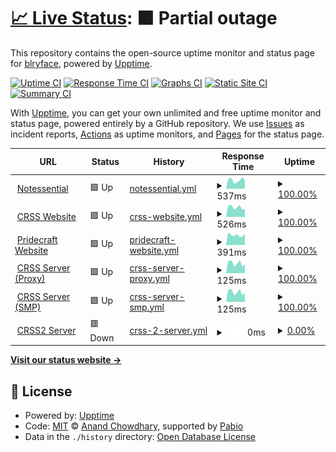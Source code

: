# [📈 Live Status](https://status.blurry.gay): <!--live status--> **🟧 Partial outage**

This repository contains the open-source uptime monitor and status page for [blryface](https://blurry.gay), powered by [Upptime](https://github.com/upptime/upptime).

[![Uptime CI](https://github.com/blryface/uptime/workflows/Uptime%20CI/badge.svg)](https://github.com/blryface/uptime/actions?query=workflow%3A%22Uptime+CI%22)
[![Response Time CI](https://github.com/blryface/uptime/workflows/Response%20Time%20CI/badge.svg)](https://github.com/blryface/uptime/actions?query=workflow%3A%22Response+Time+CI%22)
[![Graphs CI](https://github.com/blryface/uptime/workflows/Graphs%20CI/badge.svg)](https://github.com/blryface/uptime/actions?query=workflow%3A%22Graphs+CI%22)
[![Static Site CI](https://github.com/blryface/uptime/workflows/Static%20Site%20CI/badge.svg)](https://github.com/blryface/uptime/actions?query=workflow%3A%22Static+Site+CI%22)
[![Summary CI](https://github.com/blryface/uptime/workflows/Summary%20CI/badge.svg)](https://github.com/blryface/uptime/actions?query=workflow%3A%22Summary+CI%22)

With [Upptime](https://upptime.js.org), you can get your own unlimited and free uptime monitor and status page, powered entirely by a GitHub repository. We use [Issues](https://github.com/blryface/uptime/issues) as incident reports, [Actions](https://github.com/blryface/uptime/actions) as uptime monitors, and [Pages](https://status.blurry.gay) for the status page.

<!--start: status pages-->
<!-- This summary is generated by Upptime (https://github.com/upptime/upptime) -->
<!-- Do not edit this manually, your changes will be overwritten -->
<!-- prettier-ignore -->
| URL | Status | History | Response Time | Uptime |
| --- | ------ | ------- | ------------- | ------ |
| <img alt="" src="https://icons.duckduckgo.com/ip3/notessential.blurry.gay.ico" height="13"> [Notessential](https://notessential.blurry.gay) | 🟩 Up | [notessential.yml](https://github.com/blryface/uptime/commits/HEAD/history/notessential.yml) | <details><summary><img alt="Response time graph" src="./graphs/notessential/response-time-week.png" height="20"> 537ms</summary><br><a href="https://status.blurry.gay/history/notessential"><img alt="Response time 522" src="https://img.shields.io/endpoint?url=https%3A%2F%2Fraw.githubusercontent.com%2Fblryface%2Fuptime%2FHEAD%2Fapi%2Fnotessential%2Fresponse-time.json"></a><br><a href="https://status.blurry.gay/history/notessential"><img alt="24-hour response time 513" src="https://img.shields.io/endpoint?url=https%3A%2F%2Fraw.githubusercontent.com%2Fblryface%2Fuptime%2FHEAD%2Fapi%2Fnotessential%2Fresponse-time-day.json"></a><br><a href="https://status.blurry.gay/history/notessential"><img alt="7-day response time 537" src="https://img.shields.io/endpoint?url=https%3A%2F%2Fraw.githubusercontent.com%2Fblryface%2Fuptime%2FHEAD%2Fapi%2Fnotessential%2Fresponse-time-week.json"></a><br><a href="https://status.blurry.gay/history/notessential"><img alt="30-day response time 516" src="https://img.shields.io/endpoint?url=https%3A%2F%2Fraw.githubusercontent.com%2Fblryface%2Fuptime%2FHEAD%2Fapi%2Fnotessential%2Fresponse-time-month.json"></a><br><a href="https://status.blurry.gay/history/notessential"><img alt="1-year response time 522" src="https://img.shields.io/endpoint?url=https%3A%2F%2Fraw.githubusercontent.com%2Fblryface%2Fuptime%2FHEAD%2Fapi%2Fnotessential%2Fresponse-time-year.json"></a></details> | <details><summary><a href="https://status.blurry.gay/history/notessential">100.00%</a></summary><a href="https://status.blurry.gay/history/notessential"><img alt="All-time uptime 100.00%" src="https://img.shields.io/endpoint?url=https%3A%2F%2Fraw.githubusercontent.com%2Fblryface%2Fuptime%2FHEAD%2Fapi%2Fnotessential%2Fuptime.json"></a><br><a href="https://status.blurry.gay/history/notessential"><img alt="24-hour uptime 100.00%" src="https://img.shields.io/endpoint?url=https%3A%2F%2Fraw.githubusercontent.com%2Fblryface%2Fuptime%2FHEAD%2Fapi%2Fnotessential%2Fuptime-day.json"></a><br><a href="https://status.blurry.gay/history/notessential"><img alt="7-day uptime 100.00%" src="https://img.shields.io/endpoint?url=https%3A%2F%2Fraw.githubusercontent.com%2Fblryface%2Fuptime%2FHEAD%2Fapi%2Fnotessential%2Fuptime-week.json"></a><br><a href="https://status.blurry.gay/history/notessential"><img alt="30-day uptime 100.00%" src="https://img.shields.io/endpoint?url=https%3A%2F%2Fraw.githubusercontent.com%2Fblryface%2Fuptime%2FHEAD%2Fapi%2Fnotessential%2Fuptime-month.json"></a><br><a href="https://status.blurry.gay/history/notessential"><img alt="1-year uptime 100.00%" src="https://img.shields.io/endpoint?url=https%3A%2F%2Fraw.githubusercontent.com%2Fblryface%2Fuptime%2FHEAD%2Fapi%2Fnotessential%2Fuptime-year.json"></a></details>
| <img alt="" src="https://icons.duckduckgo.com/ip3/crss.cc.ico" height="13"> [CRSS Website](https://crss.cc) | 🟩 Up | [crss-website.yml](https://github.com/blryface/uptime/commits/HEAD/history/crss-website.yml) | <details><summary><img alt="Response time graph" src="./graphs/crss-website/response-time-week.png" height="20"> 526ms</summary><br><a href="https://status.blurry.gay/history/crss-website"><img alt="Response time 457" src="https://img.shields.io/endpoint?url=https%3A%2F%2Fraw.githubusercontent.com%2Fblryface%2Fuptime%2FHEAD%2Fapi%2Fcrss-website%2Fresponse-time.json"></a><br><a href="https://status.blurry.gay/history/crss-website"><img alt="24-hour response time 424" src="https://img.shields.io/endpoint?url=https%3A%2F%2Fraw.githubusercontent.com%2Fblryface%2Fuptime%2FHEAD%2Fapi%2Fcrss-website%2Fresponse-time-day.json"></a><br><a href="https://status.blurry.gay/history/crss-website"><img alt="7-day response time 526" src="https://img.shields.io/endpoint?url=https%3A%2F%2Fraw.githubusercontent.com%2Fblryface%2Fuptime%2FHEAD%2Fapi%2Fcrss-website%2Fresponse-time-week.json"></a><br><a href="https://status.blurry.gay/history/crss-website"><img alt="30-day response time 519" src="https://img.shields.io/endpoint?url=https%3A%2F%2Fraw.githubusercontent.com%2Fblryface%2Fuptime%2FHEAD%2Fapi%2Fcrss-website%2Fresponse-time-month.json"></a><br><a href="https://status.blurry.gay/history/crss-website"><img alt="1-year response time 457" src="https://img.shields.io/endpoint?url=https%3A%2F%2Fraw.githubusercontent.com%2Fblryface%2Fuptime%2FHEAD%2Fapi%2Fcrss-website%2Fresponse-time-year.json"></a></details> | <details><summary><a href="https://status.blurry.gay/history/crss-website">100.00%</a></summary><a href="https://status.blurry.gay/history/crss-website"><img alt="All-time uptime 100.00%" src="https://img.shields.io/endpoint?url=https%3A%2F%2Fraw.githubusercontent.com%2Fblryface%2Fuptime%2FHEAD%2Fapi%2Fcrss-website%2Fuptime.json"></a><br><a href="https://status.blurry.gay/history/crss-website"><img alt="24-hour uptime 100.00%" src="https://img.shields.io/endpoint?url=https%3A%2F%2Fraw.githubusercontent.com%2Fblryface%2Fuptime%2FHEAD%2Fapi%2Fcrss-website%2Fuptime-day.json"></a><br><a href="https://status.blurry.gay/history/crss-website"><img alt="7-day uptime 100.00%" src="https://img.shields.io/endpoint?url=https%3A%2F%2Fraw.githubusercontent.com%2Fblryface%2Fuptime%2FHEAD%2Fapi%2Fcrss-website%2Fuptime-week.json"></a><br><a href="https://status.blurry.gay/history/crss-website"><img alt="30-day uptime 100.00%" src="https://img.shields.io/endpoint?url=https%3A%2F%2Fraw.githubusercontent.com%2Fblryface%2Fuptime%2FHEAD%2Fapi%2Fcrss-website%2Fuptime-month.json"></a><br><a href="https://status.blurry.gay/history/crss-website"><img alt="1-year uptime 100.00%" src="https://img.shields.io/endpoint?url=https%3A%2F%2Fraw.githubusercontent.com%2Fblryface%2Fuptime%2FHEAD%2Fapi%2Fcrss-website%2Fuptime-year.json"></a></details>
| <img alt="" src="https://icons.duckduckgo.com/ip3/pridecraft.gay.ico" height="13"> [Pridecraft Website](https://pridecraft.gay) | 🟩 Up | [pridecraft-website.yml](https://github.com/blryface/uptime/commits/HEAD/history/pridecraft-website.yml) | <details><summary><img alt="Response time graph" src="./graphs/pridecraft-website/response-time-week.png" height="20"> 391ms</summary><br><a href="https://status.blurry.gay/history/pridecraft-website"><img alt="Response time 355" src="https://img.shields.io/endpoint?url=https%3A%2F%2Fraw.githubusercontent.com%2Fblryface%2Fuptime%2FHEAD%2Fapi%2Fpridecraft-website%2Fresponse-time.json"></a><br><a href="https://status.blurry.gay/history/pridecraft-website"><img alt="24-hour response time 451" src="https://img.shields.io/endpoint?url=https%3A%2F%2Fraw.githubusercontent.com%2Fblryface%2Fuptime%2FHEAD%2Fapi%2Fpridecraft-website%2Fresponse-time-day.json"></a><br><a href="https://status.blurry.gay/history/pridecraft-website"><img alt="7-day response time 391" src="https://img.shields.io/endpoint?url=https%3A%2F%2Fraw.githubusercontent.com%2Fblryface%2Fuptime%2FHEAD%2Fapi%2Fpridecraft-website%2Fresponse-time-week.json"></a><br><a href="https://status.blurry.gay/history/pridecraft-website"><img alt="30-day response time 415" src="https://img.shields.io/endpoint?url=https%3A%2F%2Fraw.githubusercontent.com%2Fblryface%2Fuptime%2FHEAD%2Fapi%2Fpridecraft-website%2Fresponse-time-month.json"></a><br><a href="https://status.blurry.gay/history/pridecraft-website"><img alt="1-year response time 355" src="https://img.shields.io/endpoint?url=https%3A%2F%2Fraw.githubusercontent.com%2Fblryface%2Fuptime%2FHEAD%2Fapi%2Fpridecraft-website%2Fresponse-time-year.json"></a></details> | <details><summary><a href="https://status.blurry.gay/history/pridecraft-website">100.00%</a></summary><a href="https://status.blurry.gay/history/pridecraft-website"><img alt="All-time uptime 100.00%" src="https://img.shields.io/endpoint?url=https%3A%2F%2Fraw.githubusercontent.com%2Fblryface%2Fuptime%2FHEAD%2Fapi%2Fpridecraft-website%2Fuptime.json"></a><br><a href="https://status.blurry.gay/history/pridecraft-website"><img alt="24-hour uptime 100.00%" src="https://img.shields.io/endpoint?url=https%3A%2F%2Fraw.githubusercontent.com%2Fblryface%2Fuptime%2FHEAD%2Fapi%2Fpridecraft-website%2Fuptime-day.json"></a><br><a href="https://status.blurry.gay/history/pridecraft-website"><img alt="7-day uptime 100.00%" src="https://img.shields.io/endpoint?url=https%3A%2F%2Fraw.githubusercontent.com%2Fblryface%2Fuptime%2FHEAD%2Fapi%2Fpridecraft-website%2Fuptime-week.json"></a><br><a href="https://status.blurry.gay/history/pridecraft-website"><img alt="30-day uptime 100.00%" src="https://img.shields.io/endpoint?url=https%3A%2F%2Fraw.githubusercontent.com%2Fblryface%2Fuptime%2FHEAD%2Fapi%2Fpridecraft-website%2Fuptime-month.json"></a><br><a href="https://status.blurry.gay/history/pridecraft-website"><img alt="1-year uptime 100.00%" src="https://img.shields.io/endpoint?url=https%3A%2F%2Fraw.githubusercontent.com%2Fblryface%2Fuptime%2FHEAD%2Fapi%2Fpridecraft-website%2Fuptime-year.json"></a></details>
| <img alt="" src="https://crss.cc/favicon.ico" height="13"> [CRSS Server (Proxy)](132.145.233.75) | 🟩 Up | [crss-server-proxy.yml](https://github.com/blryface/uptime/commits/HEAD/history/crss-server-proxy.yml) | <details><summary><img alt="Response time graph" src="./graphs/crss-server-proxy/response-time-week.png" height="20"> 125ms</summary><br><a href="https://status.blurry.gay/history/crss-server-proxy"><img alt="Response time 118" src="https://img.shields.io/endpoint?url=https%3A%2F%2Fraw.githubusercontent.com%2Fblryface%2Fuptime%2FHEAD%2Fapi%2Fcrss-server-proxy%2Fresponse-time.json"></a><br><a href="https://status.blurry.gay/history/crss-server-proxy"><img alt="24-hour response time 110" src="https://img.shields.io/endpoint?url=https%3A%2F%2Fraw.githubusercontent.com%2Fblryface%2Fuptime%2FHEAD%2Fapi%2Fcrss-server-proxy%2Fresponse-time-day.json"></a><br><a href="https://status.blurry.gay/history/crss-server-proxy"><img alt="7-day response time 125" src="https://img.shields.io/endpoint?url=https%3A%2F%2Fraw.githubusercontent.com%2Fblryface%2Fuptime%2FHEAD%2Fapi%2Fcrss-server-proxy%2Fresponse-time-week.json"></a><br><a href="https://status.blurry.gay/history/crss-server-proxy"><img alt="30-day response time 121" src="https://img.shields.io/endpoint?url=https%3A%2F%2Fraw.githubusercontent.com%2Fblryface%2Fuptime%2FHEAD%2Fapi%2Fcrss-server-proxy%2Fresponse-time-month.json"></a><br><a href="https://status.blurry.gay/history/crss-server-proxy"><img alt="1-year response time 118" src="https://img.shields.io/endpoint?url=https%3A%2F%2Fraw.githubusercontent.com%2Fblryface%2Fuptime%2FHEAD%2Fapi%2Fcrss-server-proxy%2Fresponse-time-year.json"></a></details> | <details><summary><a href="https://status.blurry.gay/history/crss-server-proxy">100.00%</a></summary><a href="https://status.blurry.gay/history/crss-server-proxy"><img alt="All-time uptime 99.84%" src="https://img.shields.io/endpoint?url=https%3A%2F%2Fraw.githubusercontent.com%2Fblryface%2Fuptime%2FHEAD%2Fapi%2Fcrss-server-proxy%2Fuptime.json"></a><br><a href="https://status.blurry.gay/history/crss-server-proxy"><img alt="24-hour uptime 100.00%" src="https://img.shields.io/endpoint?url=https%3A%2F%2Fraw.githubusercontent.com%2Fblryface%2Fuptime%2FHEAD%2Fapi%2Fcrss-server-proxy%2Fuptime-day.json"></a><br><a href="https://status.blurry.gay/history/crss-server-proxy"><img alt="7-day uptime 100.00%" src="https://img.shields.io/endpoint?url=https%3A%2F%2Fraw.githubusercontent.com%2Fblryface%2Fuptime%2FHEAD%2Fapi%2Fcrss-server-proxy%2Fuptime-week.json"></a><br><a href="https://status.blurry.gay/history/crss-server-proxy"><img alt="30-day uptime 100.00%" src="https://img.shields.io/endpoint?url=https%3A%2F%2Fraw.githubusercontent.com%2Fblryface%2Fuptime%2FHEAD%2Fapi%2Fcrss-server-proxy%2Fuptime-month.json"></a><br><a href="https://status.blurry.gay/history/crss-server-proxy"><img alt="1-year uptime 99.84%" src="https://img.shields.io/endpoint?url=https%3A%2F%2Fraw.githubusercontent.com%2Fblryface%2Fuptime%2FHEAD%2Fapi%2Fcrss-server-proxy%2Fuptime-year.json"></a></details>
| <img alt="" src="https://crss.cc/favicon.ico" height="13"> [CRSS Server (SMP)](132.145.233.75) | 🟩 Up | [crss-server-smp.yml](https://github.com/blryface/uptime/commits/HEAD/history/crss-server-smp.yml) | <details><summary><img alt="Response time graph" src="./graphs/crss-server-smp/response-time-week.png" height="20"> 125ms</summary><br><a href="https://status.blurry.gay/history/crss-server-smp"><img alt="Response time 241" src="https://img.shields.io/endpoint?url=https%3A%2F%2Fraw.githubusercontent.com%2Fblryface%2Fuptime%2FHEAD%2Fapi%2Fcrss-server-smp%2Fresponse-time.json"></a><br><a href="https://status.blurry.gay/history/crss-server-smp"><img alt="24-hour response time 110" src="https://img.shields.io/endpoint?url=https%3A%2F%2Fraw.githubusercontent.com%2Fblryface%2Fuptime%2FHEAD%2Fapi%2Fcrss-server-smp%2Fresponse-time-day.json"></a><br><a href="https://status.blurry.gay/history/crss-server-smp"><img alt="7-day response time 125" src="https://img.shields.io/endpoint?url=https%3A%2F%2Fraw.githubusercontent.com%2Fblryface%2Fuptime%2FHEAD%2Fapi%2Fcrss-server-smp%2Fresponse-time-week.json"></a><br><a href="https://status.blurry.gay/history/crss-server-smp"><img alt="30-day response time 121" src="https://img.shields.io/endpoint?url=https%3A%2F%2Fraw.githubusercontent.com%2Fblryface%2Fuptime%2FHEAD%2Fapi%2Fcrss-server-smp%2Fresponse-time-month.json"></a><br><a href="https://status.blurry.gay/history/crss-server-smp"><img alt="1-year response time 241" src="https://img.shields.io/endpoint?url=https%3A%2F%2Fraw.githubusercontent.com%2Fblryface%2Fuptime%2FHEAD%2Fapi%2Fcrss-server-smp%2Fresponse-time-year.json"></a></details> | <details><summary><a href="https://status.blurry.gay/history/crss-server-smp">100.00%</a></summary><a href="https://status.blurry.gay/history/crss-server-smp"><img alt="All-time uptime 93.10%" src="https://img.shields.io/endpoint?url=https%3A%2F%2Fraw.githubusercontent.com%2Fblryface%2Fuptime%2FHEAD%2Fapi%2Fcrss-server-smp%2Fuptime.json"></a><br><a href="https://status.blurry.gay/history/crss-server-smp"><img alt="24-hour uptime 100.00%" src="https://img.shields.io/endpoint?url=https%3A%2F%2Fraw.githubusercontent.com%2Fblryface%2Fuptime%2FHEAD%2Fapi%2Fcrss-server-smp%2Fuptime-day.json"></a><br><a href="https://status.blurry.gay/history/crss-server-smp"><img alt="7-day uptime 100.00%" src="https://img.shields.io/endpoint?url=https%3A%2F%2Fraw.githubusercontent.com%2Fblryface%2Fuptime%2FHEAD%2Fapi%2Fcrss-server-smp%2Fuptime-week.json"></a><br><a href="https://status.blurry.gay/history/crss-server-smp"><img alt="30-day uptime 100.00%" src="https://img.shields.io/endpoint?url=https%3A%2F%2Fraw.githubusercontent.com%2Fblryface%2Fuptime%2FHEAD%2Fapi%2Fcrss-server-smp%2Fuptime-month.json"></a><br><a href="https://status.blurry.gay/history/crss-server-smp"><img alt="1-year uptime 93.10%" src="https://img.shields.io/endpoint?url=https%3A%2F%2Fraw.githubusercontent.com%2Fblryface%2Fuptime%2FHEAD%2Fapi%2Fcrss-server-smp%2Fuptime-year.json"></a></details>
| <img alt="" src="https://crss.cc/favicon.ico" height="13"> [CRSS2 Server](150.136.43.197) | 🟥 Down | [crss-2-server.yml](https://github.com/blryface/uptime/commits/HEAD/history/crss-2-server.yml) | <details><summary><img alt="Response time graph" src="./graphs/crss-2-server/response-time-week.png" height="20"> 0ms</summary><br><a href="https://status.blurry.gay/history/crss-2-server"><img alt="Response time 26" src="https://img.shields.io/endpoint?url=https%3A%2F%2Fraw.githubusercontent.com%2Fblryface%2Fuptime%2FHEAD%2Fapi%2Fcrss-2-server%2Fresponse-time.json"></a><br><a href="https://status.blurry.gay/history/crss-2-server"><img alt="24-hour response time 0" src="https://img.shields.io/endpoint?url=https%3A%2F%2Fraw.githubusercontent.com%2Fblryface%2Fuptime%2FHEAD%2Fapi%2Fcrss-2-server%2Fresponse-time-day.json"></a><br><a href="https://status.blurry.gay/history/crss-2-server"><img alt="7-day response time 0" src="https://img.shields.io/endpoint?url=https%3A%2F%2Fraw.githubusercontent.com%2Fblryface%2Fuptime%2FHEAD%2Fapi%2Fcrss-2-server%2Fresponse-time-week.json"></a><br><a href="https://status.blurry.gay/history/crss-2-server"><img alt="30-day response time 0" src="https://img.shields.io/endpoint?url=https%3A%2F%2Fraw.githubusercontent.com%2Fblryface%2Fuptime%2FHEAD%2Fapi%2Fcrss-2-server%2Fresponse-time-month.json"></a><br><a href="https://status.blurry.gay/history/crss-2-server"><img alt="1-year response time 26" src="https://img.shields.io/endpoint?url=https%3A%2F%2Fraw.githubusercontent.com%2Fblryface%2Fuptime%2FHEAD%2Fapi%2Fcrss-2-server%2Fresponse-time-year.json"></a></details> | <details><summary><a href="https://status.blurry.gay/history/crss-2-server">0.00%</a></summary><a href="https://status.blurry.gay/history/crss-2-server"><img alt="All-time uptime 64.04%" src="https://img.shields.io/endpoint?url=https%3A%2F%2Fraw.githubusercontent.com%2Fblryface%2Fuptime%2FHEAD%2Fapi%2Fcrss-2-server%2Fuptime.json"></a><br><a href="https://status.blurry.gay/history/crss-2-server"><img alt="24-hour uptime 0.00%" src="https://img.shields.io/endpoint?url=https%3A%2F%2Fraw.githubusercontent.com%2Fblryface%2Fuptime%2FHEAD%2Fapi%2Fcrss-2-server%2Fuptime-day.json"></a><br><a href="https://status.blurry.gay/history/crss-2-server"><img alt="7-day uptime 0.00%" src="https://img.shields.io/endpoint?url=https%3A%2F%2Fraw.githubusercontent.com%2Fblryface%2Fuptime%2FHEAD%2Fapi%2Fcrss-2-server%2Fuptime-week.json"></a><br><a href="https://status.blurry.gay/history/crss-2-server"><img alt="30-day uptime 0.00%" src="https://img.shields.io/endpoint?url=https%3A%2F%2Fraw.githubusercontent.com%2Fblryface%2Fuptime%2FHEAD%2Fapi%2Fcrss-2-server%2Fuptime-month.json"></a><br><a href="https://status.blurry.gay/history/crss-2-server"><img alt="1-year uptime 64.04%" src="https://img.shields.io/endpoint?url=https%3A%2F%2Fraw.githubusercontent.com%2Fblryface%2Fuptime%2FHEAD%2Fapi%2Fcrss-2-server%2Fuptime-year.json"></a></details>

<!--end: status pages-->

[**Visit our status website →**](https://status.blurry.gay)

## 📄 License

- Powered by: [Upptime](https://github.com/upptime/upptime)
- Code: [MIT](./LICENSE) © [Anand Chowdhary](https://anandchowdhary.com), supported by [Pabio](https://pabio.com)
- Data in the `./history` directory: [Open Database License](https://opendatacommons.org/licenses/odbl/1-0/)
